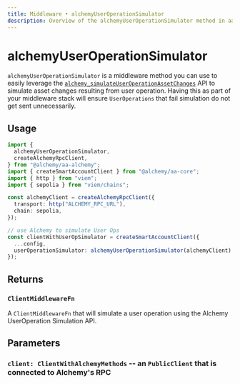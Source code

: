 ```yaml
---
title: Middleware • alchemyUserOperationSimulator
description: Overview of the alchemyUserOperationSimulator method in aa-alchemy
---
```


# alchemyUserOperationSimulator

`alchemyUserOperationSimulator` is a middleware method you can use to easily leverage the [`alchemy_simulateUserOperationAssetChanges`](https://docs.alchemy.com/reference/alchemy-simulateuseroperationassetchanges/?a=ak-docs) API to simulate asset changes resulting from user operation. Having this as part of your middleware stack will ensure `UserOperations` that fail simulation do not get sent unnecessarily.

## Usage

```ts [example.ts]
import {
  alchemyUserOperationSimulator,
  createAlchemyRpcClient,
} from "@alchemy/aa-alchemy";
import { createSmartAccountClient } from "@alchemy/aa-core";
import { http } from "viem";
import { sepolia } from "viem/chains";

const alchemyClient = createAlchemyRpcClient({
  transport: http("ALCHEMY_RPC_URL"),
  chain: sepolia,
});

// use Alchemy to simulate User Ops
const clientWithUserOpSimulator = createSmartAccountClient({
  ...config,
  userOperationSimulator: alchemyUserOperationSimulator(alchemyClient),
});
```

## Returns

### `ClientMiddlewareFn`

A `ClientMiddlewareFn` that will simulate a user operation using the Alchemy UserOperation Simulation API.

## Parameters

### `client: ClientWithAlchemyMethods` -- an `PublicClient` that is connected to Alchemy's RPC
